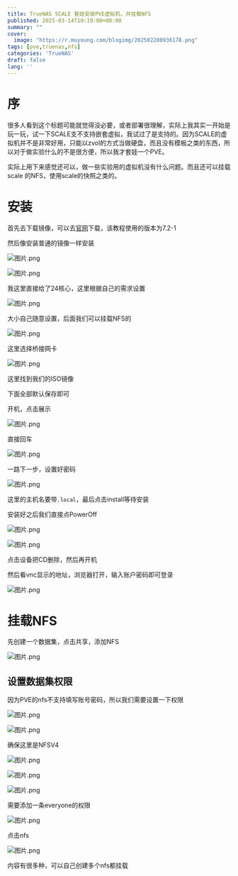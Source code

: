 ```yaml
---
title: TrueNAS SCALE 套娃安装PVE虚拟机，并挂载NFS
published: 2025-03-14T10:19:00+08:00
summary: ""
cover:
  image: "https://r.muyoung.com/blogimg/202502280936178.png"
tags: [pve,truenas,nfs]
categories: 'TrueNAS'
draft: false 
lang: ''
---
```


# 序

很多人看到这个标题可能就觉得没必要，或者部署很理解，实际上我其实一开始是玩一玩，试一下SCALE支不支持嵌套虚拟，我试过了是支持的。因为SCALE的虚拟机并不是非常好用，只能以zvol的方式当做硬盘，而且没有模板之类的东西，所以对于做实验什么的不是很方便，所以我才套娃一个PVE。

实际上用下来感觉还可以，做一些实验用的虚拟机没有什么问题。而且还可以挂载scale 的NFS，使用scale的快照之类的。

# 安装

首先去下载镜像，可以去[官网](https://www.proxmox.com/en/downloads)下载，该教程使用的版本为7.2-1

然后像安装普通的镜像一样安装

![图片.png](https://r.muyoung.com/blogimg/20250314103120382.png)

![图片.png](https://r.muyoung.com/blogimg/20250314103124162.png)

我这里直接给了24核心，这里根据自己的需求设置

![图片.png](https://r.muyoung.com/blogimg/20250314103125381.png)

大小自己随意设置，后面我们可以挂载NFS的

![图片.png](https://r.muyoung.com/blogimg/20250314103134173.png)

这里选择桥接网卡

![图片.png](https://r.muyoung.com/blogimg/20250314103138143.png)

这里找到我们的ISO镜像

下面全部默认保存即可

开机，点击展示

![图片.png](https://r.muyoung.com/blogimg/20250314103139936.png)

直接回车

![图片.png](https://r.muyoung.com/blogimg/20250314103146717.png)

一路下一步，设置好密码

![图片.png](https://r.muyoung.com/blogimg/20250314103151762.png)

这里的主机名要带`.local`，最后点击install等待安装

安装好之后我们直接点PowerOff

![图片.png](https://r.muyoung.com/blogimg/20250314103156991.png)

![图片.png](https://r.muyoung.com/blogimg/20250314103200510.png)


点击设备把CD删除，然后再开机

然后看vnc显示的地址，浏览器打开，输入账户密码即可登录

![图片.png](https://r.muyoung.com/blogimg/20250314103202032.png)

# 挂载NFS

先创建一个数据集，点击共享，添加NFS

![图片.png](https://r.muyoung.com/blogimg/20250314103204378.png)

## 设置数据集权限

因为PVE的nfs不支持填写账号密码，所以我们需要设置一下权限

![图片.png](https://r.muyoung.com/blogimg/20250314103214047.png)

![图片.png](https://r.muyoung.com/blogimg/20250314103209915.png)

确保这里是NFSV4

![图片.png](https://r.muyoung.com/blogimg/20250314103207329.png)

![图片.png](https://www.truenasscale.com/usr/uploads/2022/05/2235625831.png)

![图片.png](https://r.muyoung.com/blogimg/20250314103219064.png)

需要添加一条everyone的权限

![图片.png](https://r.muyoung.com/blogimg/20250314103221157.png)

点击nfs

![图片.png](https://r.muyoung.com/blogimg/20250314103222951.png)

内容有很多种，可以自己创建多个nfs都挂载